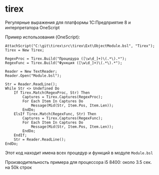 # tirex

Регулярные выражения для платформы 1С:Предприятие 8 и интерпретатора OneScript

Пример использования (OneScript):
```bsl
AttachScript("C:\git\tirex\src\tirex\Ext\ObjectModule.bsl", "Tirex");
Tirex = New Tirex;

RegexProc = Tirex.Build("Процедура ([\w\d_]+)\(.*\).*");
RegexFunc = Tirex.Build("Функция ([\w\d_]+)\(.*\).*");

Reader = New TextReader;
Reader.Open("Module.bsl");

Str = Reader.ReadLine();
While Str <> Undefined Do
	If Tirex.Match(RegexProc, Str) Then
		Captures = Tirex.Captures(RegexProc);
		For Each Item In Captures Do
			Message(Mid(Str, Item.Pos, Item.Len));
		EndDo;
	ElsIf Tirex.Match(RegexFunc, Str) Then
		Captures = Tirex.Captures(RegexFunc);
		For Each Item In Captures Do
			Message(Mid(Str, Item.Pos, Item.Len));
		EndDo;
	EndIf;
	Str = Reader.ReadLine();
EndDo;
```

Этот код находит имена всех процедур и функций в модуле `Module.bsl`

Производительность примера для процессора i5 8400: около 3.5 сек. на 50k строк
